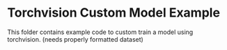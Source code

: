 # Torchvision Custom Model Example
This folder contains example code to custom train a model using torchvision. (needs properly formatted dataset)

